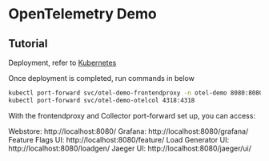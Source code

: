 # OpenTelemetry Demo

## Tutorial
Deployment, refer to
[Kubernetes](https://opentelemetry.io/docs/demo/kubernetes_deployment/)

Once deployment is completed, run commands in below
```bash
kubectl port-forward svc/otel-demo-frontendproxy -n otel-demo 8080:8080
kubectl port-forward svc/otel-demo-otelcol 4318:4318
```

With the frontendproxy and Collector port-forward set up, you can access:

Webstore: http://localhost:8080/
Grafana: http://localhost:8080/grafana/
Feature Flags UI: http://localhost:8080/feature/
Load Generator UI: http://localhost:8080/loadgen/
Jaeger UI: http://localhost:8080/jaeger/ui/